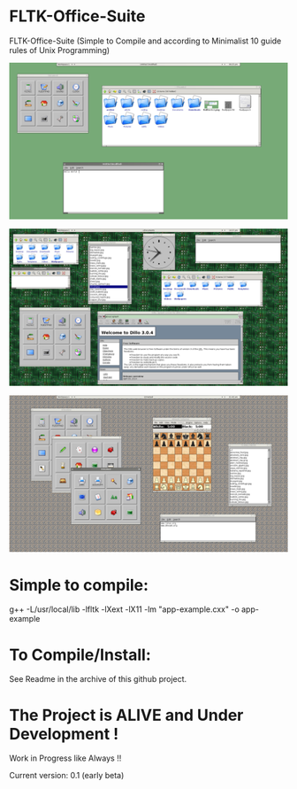 # FLTK-Office-Suite
FLTK-Office-Suite (Simple to Compile and according to Minimalist 10 guide rules of Unix Programming)

![FLTK OFFICE SUITE](https://github.com/spartrekus/FLTK-Office-Suite/blob/master/floffice-0.1.png) 

![Desktop in Action](https://raw.githubusercontent.com/spartrekus/FLTK-Office-Suite/master/floffice-desktop-0.1.png)

![FLTK Applications](https://raw.githubusercontent.com/spartrekus/FLTK-Office-Suite/master/floffice.desktop2.png)



# Simple to compile:
g++ -L/usr/local/lib -lfltk -lXext -lX11 -lm  "app-example.cxx"  -o app-example

# To Compile/Install:
See Readme in the archive of this github project.

# The Project is ALIVE and Under Development !
Work in Progress like Always !! 

Current version: 0.1 (early beta)


